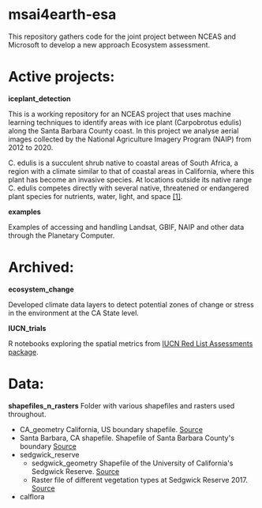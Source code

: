 # msai4earth-esa

This repository gathers code for the joint project between NCEAS and Microsoft to develop a new approach Ecosystem assessment.


# Active projects:
**iceplant_detection**

This is a working repository for an NCEAS project that uses machine learning techniques to identify areas with ice plant (Carpobrotus edulis) along the Santa Barbara County coast. In this project we analyse aerial images collected by the National Agriculture Imagery Program (NAIP) from 2012 to 2020.

C. edulis is a succulent shrub native to coastal areas of South Africa, a region with a climate similar to that of coastal areas in California, where this plant has become an invasive species. At locations outside its native range  C. edulis competes directly with several native, threatened or endangered plant species for nutrients, water, light, and space [[1]](http://issg.org/database/species/impact_info.asp?si=1010&fr=1&sts=&lang=EN). 

**examples**

Examples of accessing and handling Landsat, GBIF, NAIP and other data through the Planetary Computer.


# Archived:

**ecosystem_change**

Developed climate data layers to detect potential zones of change or stress in the environment at the CA State level. 


**IUCN_trials**

R notebooks exploring the spatial metrics from [IUCN Red List Assessments package](https://cran.r-project.org/web/packages/redlistr/vignettes/redlistr-vignette.html). 


# Data:
  
**shapefiles_n_rasters**
Folder with various shapefiles and rasters used throughout.
- CA_geometry
  California, US boundary shapefile. [Source](https://data.ca.gov/dataset/ca-geographic-boundaries)
- Santa Barbara, CA shapefile. 
  Shapefile of Santa Barbara County's boundary [Source](https://databasin.org/datasets/1cdc07adea7d4dee9cc1f07ab44cfef3/)
- sedgwick_reserve
  - sedgwick_geometry
  Shapefile of the University of California's Sedgwick Reserve. [Source](https://www.dropbox.com/sh/kwt1dvdsloe5fep/AAA-HJPYdnPEOoSdD6dJKKMma/Sedgwick%20Reserve%20(32)?dl=0&preview=Sedgwick.zip&subfolder_nav_tracking=1)
  - Raster file of different vegetation types at Sedgwick Reserve 2017. [Source](https://databasin.org/datasets/6693af651946425c8633551df0457526/)
- calflora
   


  
 
